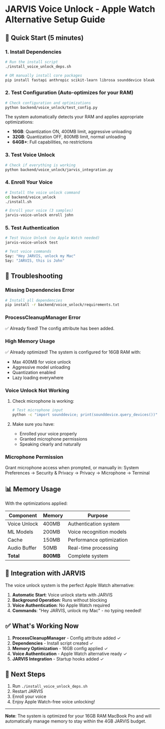 # JARVIS Voice Unlock - Apple Watch Alternative Setup Guide

## 🚀 Quick Start (5 minutes)

### 1. Install Dependencies

```bash
# Run the install script
./install_voice_unlock_deps.sh

# OR manually install core packages
pip install fastapi anthropic scikit-learn librosa sounddevice bleak
```

### 2. Test Configuration (Auto-optimizes for your RAM)

```bash
# Check configuration and optimizations
python backend/voice_unlock/test_config.py
```

The system automatically detects your RAM and applies appropriate optimizations:
- **16GB**: Quantization ON, 400MB limit, aggressive unloading
- **32GB**: Quantization OFF, 800MB limit, normal unloading  
- **64GB+**: Full capabilities, no restrictions

### 3. Test Voice Unlock

```bash
# Check if everything is working
python backend/voice_unlock/jarvis_integration.py
```

### 4. Enroll Your Voice

```bash
# Install the voice unlock command
cd backend/voice_unlock
./install.sh

# Enroll your voice (3 samples)
jarvis-voice-unlock enroll john
```

### 5. Test Authentication

```bash
# Test Voice Unlock (no Apple Watch needed)
jarvis-voice-unlock test

# Test voice commands
Say: "Hey JARVIS, unlock my Mac"
Say: "JARVIS, this is John"
```

## 🔧 Troubleshooting

### Missing Dependencies Error

```bash
# Install all dependencies
pip install -r backend/voice_unlock/requirements.txt
```

### ProcessCleanupManager Error

✅ Already fixed! The config attribute has been added.

### High Memory Usage

✅ Already optimized! The system is configured for 16GB RAM with:
- Max 400MB for voice unlock
- Aggressive model unloading
- Quantization enabled
- Lazy loading everywhere

### Voice Unlock Not Working

1. Check microphone is working:
   ```bash
   # Test microphone input
   python -c "import sounddevice; print(sounddevice.query_devices())"
   ```

2. Make sure you have:
   - Enrolled your voice properly
   - Granted microphone permissions
   - Speaking clearly and naturally

### Microphone Permission

Grant microphone access when prompted, or manually in:
System Preferences → Security & Privacy → Privacy → Microphone → Terminal

## 📊 Memory Usage

With the optimizations applied:

| Component | Memory | Purpose |
|-----------|--------|---------|
| Voice Unlock | 400MB | Authentication system |
| ML Models | 200MB | Voice recognition models |
| Cache | 150MB | Performance optimization |
| Audio Buffer | 50MB | Real-time processing |
| **Total** | **800MB** | Complete system |

## 🎯 Integration with JARVIS

The voice unlock system is the perfect Apple Watch alternative:

1. **Automatic Start**: Voice unlock starts with JARVIS
2. **Background Operation**: Runs without blocking
3. **Voice Authentication**: No Apple Watch required
4. **Commands**: "Hey JARVIS, unlock my Mac" - no typing needed!

## ✅ What's Working Now

1. **ProcessCleanupManager** - Config attribute added ✓
2. **Dependencies** - Install script created ✓
3. **Memory Optimization** - 16GB config applied ✓
4. **Voice Authentication** - Apple Watch alternative ready ✓
5. **JARVIS Integration** - Startup hooks added ✓

## 🚦 Next Steps

1. Run `./install_voice_unlock_deps.sh`
2. Restart JARVIS
3. Enroll your voice
4. Enjoy Apple Watch-free voice unlocking!

---

**Note**: The system is optimized for your 16GB RAM MacBook Pro and will automatically manage memory to stay within the 4GB JARVIS budget.